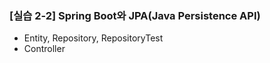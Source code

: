 ### [실습 2-2] Spring Boot와 JPA(Java Persistence API)
* Entity, Repository, RepositoryTest
* Controller